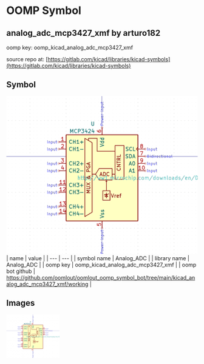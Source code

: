 # OOMP Symbol  
## analog_adc_mcp3427_xmf  by arturo182  
  
oomp key: oomp_kicad_analog_adc_mcp3427_xmf  
  
source repo at: [https://gitlab.com/kicad/libraries/kicad-symbols](https://gitlab.com/kicad/libraries/kicad-symbols)  
## Symbol  
  
[![working.png](working_600.png)](working.png)  
| name | value | 
| --- | --- | 
| symbol name | Analog_ADC | 
| library name | Analog_ADC | 
| oomp key | oomp_kicad_analog_adc_mcp3427_xmf | 
| oomp bot github | https://github.com/oomlout/oomlout_oomp_symbol_bot/tree/main/kicad_analog_adc_mcp3427_xmf/working | 
## Images  
  
[![working.png](working_140.png)](working.png)  
